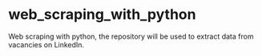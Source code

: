 # web_scraping_with_python
Web scraping with python, the repository will be used to extract data from vacancies on LinkedIn.
